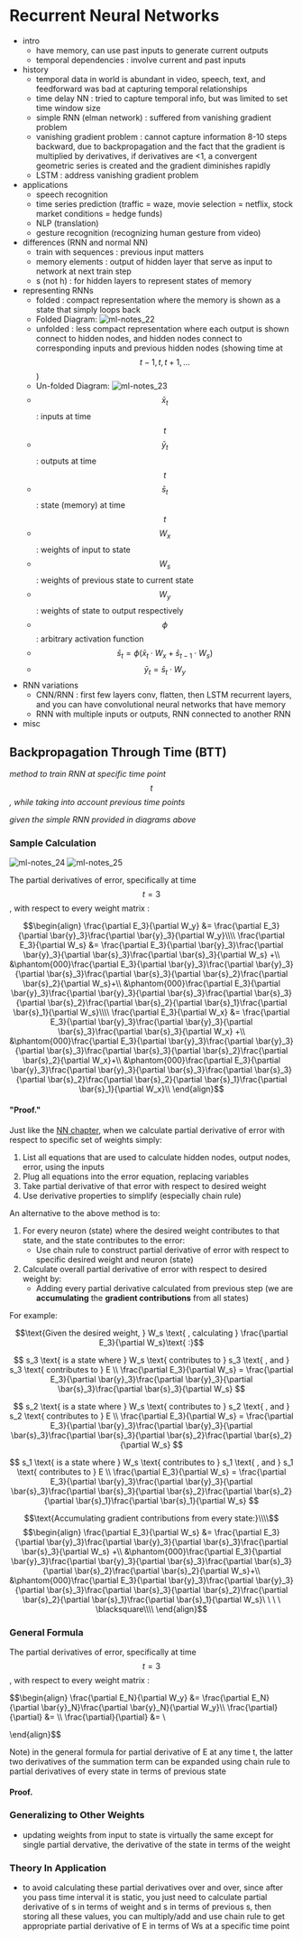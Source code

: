 # Recurrent Neural Networks

- intro
  - have memory, can use past inputs to generate current outputs
  - temporal dependencies : involve current and past inputs
- history
  - temporal data in world is abundant in video, speech, text, and feedforward was bad at capturing temporal relationships
  - time delay NN : tried to capture temporal info, but was limited to set time window size
  - simple RNN (elman network) : suffered from vanishing gradient problem
  - vanishing gradient problem : cannot capture information 8-10 steps backward, due to backpropagation and the fact that the gradient is multiplied by derivatives, if derivatives are <1, a convergent geometric series is created and the gradient diminishes rapidly
  - LSTM : address vanishing gradient problem
- applications
  - speech recognition
  - time series prediction (traffic = waze, movie selection = netflix, stock market conditions = hedge funds)
  - NLP (translation)
  - gesture recognition (recognizing human gesture from video)
- differences (RNN and normal NN)
  - train with sequences : previous input matters
  - memory elements : output of hidden layer that serve as input to network at next train step
  - s (not h) : for hidden layers to represent states of memory
- representing RNNs
  - folded : compact representation where the memory is shown as a state that simply loops back
  - Folded Diagram: ![ml-notes_22](/images/ml-notes_22.png)
  - unfolded : less compact representation where each output is shown connect to hidden nodes, and hidden nodes connect to corresponding inputs and previous hidden nodes (showing time at $$t-1,t,t+1,\ldots$$)
  - Un-folded Diagram: ![ml-notes_23](/images/ml-notes_23.png)
  - $$\bar{x}_{t}$$ : inputs at time $$t$$
  - $$\bar{y}_{t}$$ : outputs at time $$t$$
  - $$\bar{s}_{t}$$ : state (memory) at time $$t$$
  - $$W_{x}$$ : weights of input to state
  - $$W_{s}$$ : weights of previous state to current state
  - $$W_{y}$$ : weights of state to output respectively
  - $$\phi$$ : arbitrary activation function
  - $$\bar{s}_{t}=\phi(\bar{x}_{t}\cdot W_{x} + \bar{s}_{t-1}\cdot W_{s})$$
  - $$\bar{y}_{t}=\bar{s}_{t}\cdot W_{y}$$
- RNN variations
  - CNN/RNN : first few layers conv, flatten, then LSTM recurrent layers, and you can have convolutional neural networks that have memory
  - RNN with multiple inputs or outputs, RNN connected to another RNN
- misc

## Backpropagation Through Time (BTT)
*method to train RNN at specific time point $$t$$, while taking into account previous time points*

*given the simple RNN provided in diagrams above*

### Sample Calculation
![ml-notes_24](/images/ml-notes_24.png)
![ml-notes_25](/images/ml-notes_25.png)

The partial derivatives of error, specifically at time $$t=3$$, with respect to every weight matrix :

$$\begin{align}
  \frac{\partial E_3}{\partial W_y} &= \frac{\partial E_3}{\partial \bar{y}_3}\frac{\partial \bar{y}_3}{\partial W_y}\\\\
  \frac{\partial E_3}{\partial W_s} &= \frac{\partial E_3}{\partial \bar{y}_3}\frac{\partial \bar{y}_3}{\partial \bar{s}_3}\frac{\partial \bar{s}_3}{\partial W_s} +\\
    &\phantom{000}\frac{\partial E_3}{\partial \bar{y}_3}\frac{\partial \bar{y}_3}{\partial \bar{s}_3}\frac{\partial \bar{s}_3}{\partial \bar{s}_2}\frac{\partial \bar{s}_2}{\partial W_s}+\\
    &\phantom{000}\frac{\partial E_3}{\partial \bar{y}_3}\frac{\partial \bar{y}_3}{\partial \bar{s}_3}\frac{\partial \bar{s}_3}{\partial \bar{s}_2}\frac{\partial \bar{s}_2}{\partial \bar{s}_1}\frac{\partial \bar{s}_1}{\partial W_s}\\\\
  \frac{\partial E_3}{\partial W_x} &= \frac{\partial E_3}{\partial \bar{y}_3}\frac{\partial \bar{y}_3}{\partial \bar{s}_3}\frac{\partial \bar{s}_3}{\partial W_x} +\\
    &\phantom{000}\frac{\partial E_3}{\partial \bar{y}_3}\frac{\partial \bar{y}_3}{\partial \bar{s}_3}\frac{\partial \bar{s}_3}{\partial \bar{s}_2}\frac{\partial \bar{s}_2}{\partial W_x}+\\
    &\phantom{000}\frac{\partial E_3}{\partial \bar{y}_3}\frac{\partial \bar{y}_3}{\partial \bar{s}_3}\frac{\partial \bar{s}_3}{\partial \bar{s}_2}\frac{\partial \bar{s}_2}{\partial \bar{s}_1}\frac{\partial \bar{s}_1}{\partial W_x}\\
\end{align}$$

#### "Proof."
Just like the [NN chapter](/chapter-1/), when we calculate partial derivative of error with respect to specific set of weights simply:
1. List all equations that are used to calculate hidden nodes, output nodes, error, using the inputs
2. Plug all equations into the error equation, replacing variables
3. Take partial derivative of that error with respect to desired weight
4. Use derivative properties to simplify (especially chain rule)

An alternative to the above method is to:
1. For every neuron (state) where the desired weight contributes to that state, and the state contributes to the error:
   - Use chain rule to construct partial derivative of error with respect to specific desired weight and neuron (state)
2. Calculate overall partial derivative of error with respect to desired weight by:
   - Adding every partial derivative calculated from previous step (we are **accumulating** the **gradient contributions** from all states)

For example:

$$\text{Given the desired weight, } W_s \text{ , calculating } \frac{\partial E_3}{\partial W_s}\text{ :}$$

$$
  s_3 \text{ is a state where } W_s \text{ contributes to } s_3 \text{ , and } s_3 \text{ contributes to } E \\
  \frac{\partial E_3}{\partial W_s} = \frac{\partial E_3}{\partial \bar{y}_3}\frac{\partial \bar{y}_3}{\partial \bar{s}_3}\frac{\partial \bar{s}_3}{\partial W_s}
$$

$$
  s_2 \text{ is a state where } W_s \text{ contributes to } s_2 \text{ , and } s_2 \text{ contributes to } E \\
  \frac{\partial E_3}{\partial W_s} = \frac{\partial E_3}{\partial \bar{y}_3}\frac{\partial \bar{y}_3}{\partial \bar{s}_3}\frac{\partial \bar{s}_3}{\partial \bar{s}_2}\frac{\partial \bar{s}_2}{\partial W_s}
$$

$$
  s_1 \text{ is a state where } W_s \text{ contributes to } s_1 \text{ , and } s_1 \text{ contributes to } E \\
  \frac{\partial E_3}{\partial W_s} = \frac{\partial E_3}{\partial \bar{y}_3}\frac{\partial \bar{y}_3}{\partial \bar{s}_3}\frac{\partial \bar{s}_3}{\partial \bar{s}_2}\frac{\partial \bar{s}_2}{\partial \bar{s}_1}\frac{\partial \bar{s}_1}{\partial W_s}
$$

$$\text{Accumulating gradient contributions from every state:}\\\\$$
$$\begin{align}
  \frac{\partial E_3}{\partial W_s} &= \frac{\partial E_3}{\partial \bar{y}_3}\frac{\partial \bar{y}_3}{\partial \bar{s}_3}\frac{\partial \bar{s}_3}{\partial W_s} +\\
    &\phantom{000}\frac{\partial E_3}{\partial \bar{y}_3}\frac{\partial \bar{y}_3}{\partial \bar{s}_3}\frac{\partial \bar{s}_3}{\partial \bar{s}_2}\frac{\partial \bar{s}_2}{\partial W_s}+\\
    &\phantom{000}\frac{\partial E_3}{\partial \bar{y}_3}\frac{\partial \bar{y}_3}{\partial \bar{s}_3}\frac{\partial \bar{s}_3}{\partial \bar{s}_2}\frac{\partial \bar{s}_2}{\partial \bar{s}_1}\frac{\partial \bar{s}_1}{\partial W_s}\ \ \ \ \blacksquare\\\\
\end{align}$$

### General Formula
The partial derivatives of error, specifically at time $$t=3$$, with respect to every weight matrix :

$$\begin{align}
  \frac{\partial E_N}{\partial W_y} &= \frac{\partial E_N}{\partial \bar{y}_N}\frac{\partial \bar{y}_N}{\partial W_y}\\\\
  \frac{\partial}{\partial} &= \\\\
  \frac{\partial}{\partial} &= \\

\end{align}$$

Note) in the general formula for partial derivative of E at any time t, the latter two derivatives of the summation term can be expanded using chain rule to partial derivatives of every state in terms of previous state

#### Proof.



### Generalizing to Other Weights
- updating weights from input to state is virtually the same except for single partial dervative, the derivative of the state in terms of the weight

### Theory In Application
  - to avoid calculating these partial derivatives over and over, since after you pass time interval it is static, you just need to calculate partial derivative of s in terms of weight and s in terms of previous s, then storing all these values, you can multiply/add and use chain rule to get appropriate partial derivative of E in terms of Ws at a specific time point
